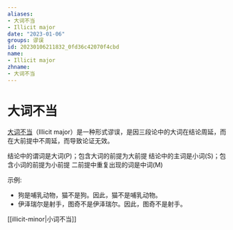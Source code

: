 ```yaml
---
aliases:
- 大词不当
- Illicit major
date: "2023-01-06"
groups: 谬误
id: 20230106211832_0fd36c42070f4cbd
name:
- Illicit major
zhname:
- 大词不当
---
```


# 大词不当

[大词不当](https://zh.wikipedia.org/wiki/%E5%A4%A7%E8%A9%9E%E4%B8%8D%E7%95%B6)（Illicit major）是一种形式谬误，是因三段论中的大词在结论周延，而在大前提中不周延，而导致论证无效。

结论中的谓词是大词(P)；包含大词的前提为大前提
结论中的主词是小词(S)；包含小词的前提为小前提
二前提中重复出现的词是中词(M)

示例:
- 狗是哺乳动物，猫不是狗。因此，猫不是哺乳动物。
- 伊泽瑞尔是射手，图奇不是伊泽瑞尔。因此，图奇不是射手。

[[illicit-minor|小词不当]]
